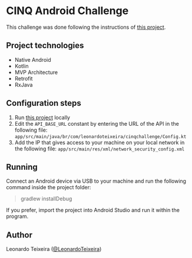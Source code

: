 # CINQ Android Challenge

This challenge was done following the instructions of [this project](https://github.com/cinqtechnologies/frontend-and-mobile-test).

## Project technologies

- Native Android
- Kotlin
- MVP Architecture
- Retrofit
- RxJava

## Configuration steps

1) Run [this project](https://github.com/cinqtechnologies/frontend-and-mobile-test)  locally
2) Edit the `API_BASE_URL` constant by entering the URL of the API in the following file: `app/src/main/java/br/com/leonardoteixeira/cinqchallenge/Config.kt`
3) Add the IP that gives access to your machine on your local network in the following file: `app/src/main/res/xml/network_security_config.xml`

## Running

Connect an Android device via USB to your machine and run the following command inside the project folder:

> gradlew installDebug

If you prefer, import the project into Android Studio and run it within the program.

## Author

Leonardo Teixeira ([@LeonardoTeixeira](https://github.com/LeonardoTeixeira))